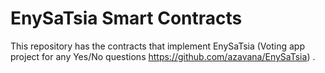 # EnySaTsia Smart Contracts
This repository has the contracts that implement EnySaTsia (Voting app project for any Yes/No questions https://github.com/azavana/EnySaTsia) .


